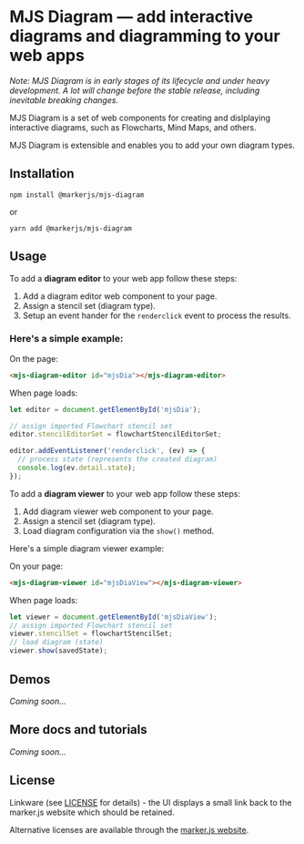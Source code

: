 # MJS Diagram &mdash; add interactive diagrams and diagramming to your web apps

*Note: MJS Diagram is in early stages of its lifecycle and under heavy development. A lot will change before the stable release, including inevitable breaking changes.*

MJS Diagram is a set of web components for creating and dislplaying interactive diagrams, such as Flowcharts, Mind Maps, and others.

MJS Diagram is extensible and enables you to add your own diagram types.

## Installation

```
npm install @markerjs/mjs-diagram
```

or 

```
yarn add @markerjs/mjs-diagram
```


## Usage

To add a **diagram editor** to your web app follow these steps:

1. Add a diagram editor web component to your page.
2. Assign a stencil set (diagram type).
3. Setup an event hander for the `renderclick` event to process the results.

### Here's a simple example:

On the page:
```html
<mjs-diagram-editor id="mjsDia"></mjs-diagram-editor>
```
When page loads:

```js
let editor = document.getElementById('mjsDia');

// assign imported Flowchart stencil set
editor.stencilEditorSet = flowchartStencilEditorSet;

editor.addEventListener('renderclick', (ev) => {
  // process state (represents the created diagram)
  console.log(ev.detail.state);
});
```

To add a **diagram viewer** to your web app follow these steps:

1. Add diagram viewer web component to your page.
2. Assign a stencil set (diagram type).
3. Load diagram configuration via the `show()` method.

Here's a simple diagram viewer example:

On your page:

```html
<mjs-diagram-viewer id="mjsDiaView"></mjs-diagram-viewer>
```

When page loads:

```js
let viewer = document.getElementById('mjsDiaView');
// assign imported Flowchart stencil set
viewer.stencilSet = flowchartStencilSet;
// load diagram (state)
viewer.show(savedState);
```

## Demos

*Coming soon...*

## More docs and tutorials

*Coming soon...*

## License
Linkware (see [LICENSE](https://github.com/ailon/mjs-diagram/blob/master/LICENSE) for details) - the UI displays a small link back to the marker.js website which should be retained.

Alternative licenses are available through the [marker.js website](https://markerjs.com).
